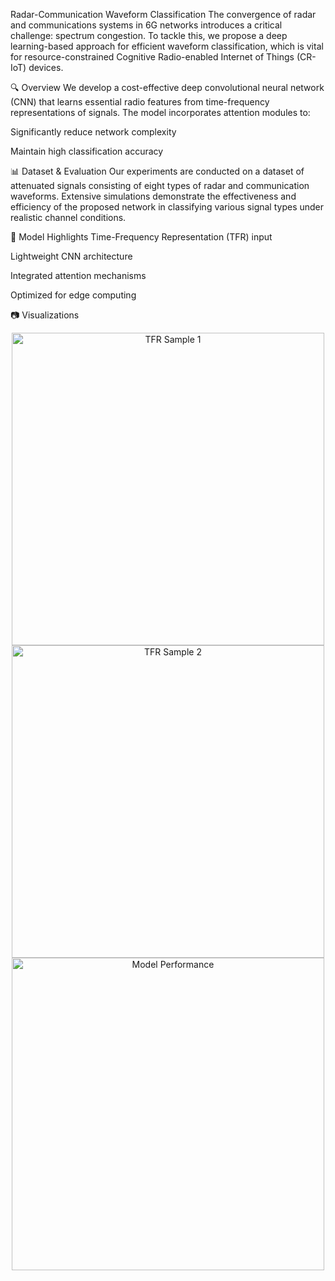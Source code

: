 Radar-Communication Waveform Classification
The convergence of radar and communications systems in 6G networks introduces a critical challenge: spectrum congestion. To tackle this, we propose a deep learning-based approach for efficient waveform classification, which is vital for resource-constrained Cognitive Radio-enabled Internet of Things (CR-IoT) devices.

🔍 Overview
We develop a cost-effective deep convolutional neural network (CNN) that learns essential radio features from time-frequency representations of signals. The model incorporates attention modules to:

Significantly reduce network complexity

Maintain high classification accuracy

📊 Dataset & Evaluation
Our experiments are conducted on a dataset of attenuated signals consisting of eight types of radar and communication waveforms. Extensive simulations demonstrate the effectiveness and efficiency of the proposed network in classifying various signal types under realistic channel conditions.

🧠 Model Highlights
Time-Frequency Representation (TFR) input

Lightweight CNN architecture

Integrated attention mechanisms

Optimized for edge computing

📷 Visualizations
<div align="center"> <img src="https://github.com/user-attachments/assets/95371078-aac9-4167-a7ce-4f8eb302d759" alt="TFR Sample 1" width="500"/> <br/> <img src="https://github.com/user-attachments/assets/c080b990-39a7-4787-be43-9865007a1c76" alt="TFR Sample 2" width="500"/> <br/> <img src="https://github.com/user-attachments/assets/973392a2-54e2-4ee3-9029-5413f049199c" alt="Model Performance" width="500"/> </div>
